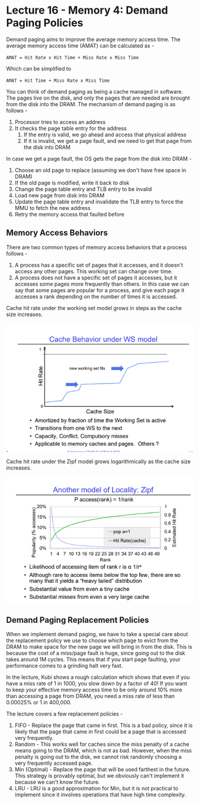 # Lecture 16 - Memory 4: Demand Paging Policies

Demand paging aims to improve the average memory access time. The average memory access time (AMAT) can be calculated as -

`AMAT = Hit Rate x Hit Time + Miss Rate x Miss Time`

Which can be simplified to 

`AMAT = Hit Time + Miss Rate x Miss Time`

You can think of demand paging as being a cache managed in software. The pages live on the disk, and only the pages that are needed are brought from the disk into the DRAM. The mechanism of demand paging is as follows -

1. Processor tries to access an address
2. It checks the page table entry for the address
   1. If the entry is valid, we go ahead and access that physical address
   2. If it is invalid, we get a page fault, and we need to get that page from the disk into DRAM

In case we get a page fault, the OS gets the page from the disk into DRAM -

1. Choose an old page to replace (assuming we don't have free space in DRAM)
2. If the old page is modified, write it back to disk
3. Change the page table entry and TLB entry to be invalid
4. Load new page from disk into DRAM
5. Update the page table entry and invalidate the TLB entry to force the MMU to fetch the new address
6. Retry the memory access that faulted before

## Memory Access Behaviors
There are two common types of memory access behaviors that a process follows - 

1. A process has a specific set of pages that it accesses, and it doesn't access any other pages. This working set can change over time.
2. A process does not have a specific set of pages it accesses, but it accesses some pages more frequently than others. In this case we can say that some pages are popular for a process, and give each page it accesses a rank depending on the number of times it is accessed.

Cache hit rate under the working set model grows in steps as the cache size increases.

![Cache behavior under the working set model](./media/lec16-1.png)

Cache hit rate under the Zipf model grows logarithmically as the cache size increases.

![Cache behavior under the Zipf model](./media/lec16-2.png)

## Demand Paging Replacement Policies
When we implement demand paging, we have to take a special care about the replacement policy we use to choose which page to evict from the DRAM to make space for the new page we will bring in from the disk. This is because the cost of a miss/page fault is huge, since going out to the disk takes around 1M cycles. This means that if you start page faulting, your performance comes to a grinding halt very fast.

In the lecture, Kubi shows a rough calculation which shows that even if you have a miss rate of 1 in 1000, you slow down by a factor of 40! If you want to keep your effective memory access time to be only around 10% more than accessing a page from DRAM, you need a miss rate of less than 0.00025% or 1 in 400,000.

The lecture covers a few replacement policies -

1. FIFO - Replace the page that came in first. This is a bad policy, since it is likely that the page that came in first could be a page that is accessed very frequently.
2. Random - This works well for caches since the miss penalty of a cache means going to the DRAM, which is not as bad. However, when the miss penalty is going out to the disk, we cannot risk randomly choosing a very frequently accessed page.
3. Min (Optimal) - Replace the page that will be used farthest in the future. This strategy is provably optimal, but we obviously can't implement it because we can't know the future.
4. LRU - LRU is a good approximation for Min, but it is not practical to implement since it involves operations that have high time complexity.